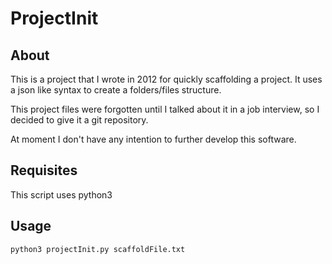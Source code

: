 # ProjectInit


## About
This is a project that I wrote in 2012 for quickly scaffolding a project.
It uses a json like syntax to create a folders/files structure.

This project files were forgotten until I talked about it in a job interview, so I decided to give it a git repository.

At moment I don't have any intention to further develop this software.

## Requisites

This script uses python3

## Usage

```
python3 projectInit.py scaffoldFile.txt
```
